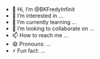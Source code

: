 - 👋 Hi, I’m @BKFredyInfinit
- 👀 I’m interested in ...
- 🌱 I’m currently learning ...
- 💞️ I’m looking to collaborate on ...
- 📫 How to reach me ...
- 😄 Pronouns: ...
- ⚡ Fun fact: ...

<!---
BKFredyInfinit/BKFredyInfinit is a ✨ special ✨ repository because its `README.md` (this file) appears on your GitHub profile.
You can click the Preview link to take a look at your changes.
--->
